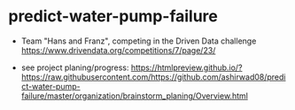 # predict-water-pump-failure
* Team "Hans and Franz", competing in the Driven Data challenge https://www.drivendata.org/competitions/7/page/23/ 

* see project planing/progress:
https://htmlpreview.github.io/?https://raw.githubusercontent.com/https://github.com/ashirwad08/predict-water-pump-failure/master/organization/brainstorm_planing/Overview.html
